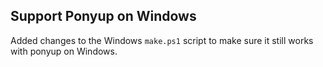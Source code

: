## Support Ponyup on Windows

Added changes to the Windows `make.ps1` script to make sure it still works with ponyup on Windows.
